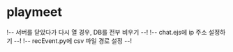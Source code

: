 # playmeet

!-- 서버를 닫았다가 다시 열 경우, DB를 전부 비우기 --!
!-- chat.ejs에 ip 주소 설정하기 --!
!-- recEvent.py에 csv 파일 경로 설정 --!
